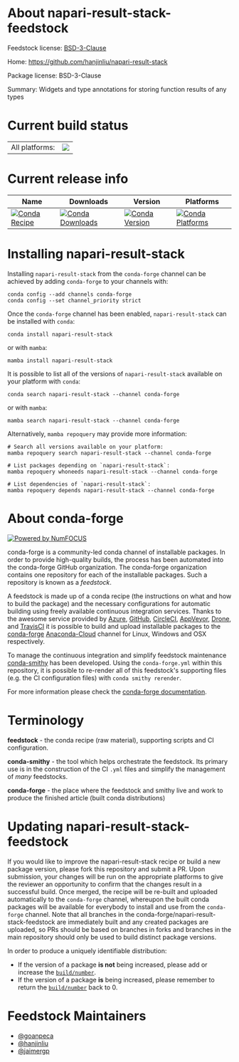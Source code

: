 About napari-result-stack-feedstock
===================================

Feedstock license: [BSD-3-Clause](https://github.com/conda-forge/napari-result-stack-feedstock/blob/main/LICENSE.txt)

Home: https://github.com/hanjinliu/napari-result-stack

Package license: BSD-3-Clause

Summary: Widgets and type annotations for storing function results of any types

Current build status
====================


<table><tr><td>All platforms:</td>
    <td>
      <a href="https://dev.azure.com/conda-forge/feedstock-builds/_build/latest?definitionId=19047&branchName=main">
        <img src="https://dev.azure.com/conda-forge/feedstock-builds/_apis/build/status/napari-result-stack-feedstock?branchName=main">
      </a>
    </td>
  </tr>
</table>

Current release info
====================

| Name | Downloads | Version | Platforms |
| --- | --- | --- | --- |
| [![Conda Recipe](https://img.shields.io/badge/recipe-napari--result--stack-green.svg)](https://anaconda.org/conda-forge/napari-result-stack) | [![Conda Downloads](https://img.shields.io/conda/dn/conda-forge/napari-result-stack.svg)](https://anaconda.org/conda-forge/napari-result-stack) | [![Conda Version](https://img.shields.io/conda/vn/conda-forge/napari-result-stack.svg)](https://anaconda.org/conda-forge/napari-result-stack) | [![Conda Platforms](https://img.shields.io/conda/pn/conda-forge/napari-result-stack.svg)](https://anaconda.org/conda-forge/napari-result-stack) |

Installing napari-result-stack
==============================

Installing `napari-result-stack` from the `conda-forge` channel can be achieved by adding `conda-forge` to your channels with:

```
conda config --add channels conda-forge
conda config --set channel_priority strict
```

Once the `conda-forge` channel has been enabled, `napari-result-stack` can be installed with `conda`:

```
conda install napari-result-stack
```

or with `mamba`:

```
mamba install napari-result-stack
```

It is possible to list all of the versions of `napari-result-stack` available on your platform with `conda`:

```
conda search napari-result-stack --channel conda-forge
```

or with `mamba`:

```
mamba search napari-result-stack --channel conda-forge
```

Alternatively, `mamba repoquery` may provide more information:

```
# Search all versions available on your platform:
mamba repoquery search napari-result-stack --channel conda-forge

# List packages depending on `napari-result-stack`:
mamba repoquery whoneeds napari-result-stack --channel conda-forge

# List dependencies of `napari-result-stack`:
mamba repoquery depends napari-result-stack --channel conda-forge
```


About conda-forge
=================

[![Powered by
NumFOCUS](https://img.shields.io/badge/powered%20by-NumFOCUS-orange.svg?style=flat&colorA=E1523D&colorB=007D8A)](https://numfocus.org)

conda-forge is a community-led conda channel of installable packages.
In order to provide high-quality builds, the process has been automated into the
conda-forge GitHub organization. The conda-forge organization contains one repository
for each of the installable packages. Such a repository is known as a *feedstock*.

A feedstock is made up of a conda recipe (the instructions on what and how to build
the package) and the necessary configurations for automatic building using freely
available continuous integration services. Thanks to the awesome service provided by
[Azure](https://azure.microsoft.com/en-us/services/devops/), [GitHub](https://github.com/),
[CircleCI](https://circleci.com/), [AppVeyor](https://www.appveyor.com/),
[Drone](https://cloud.drone.io/welcome), and [TravisCI](https://travis-ci.com/)
it is possible to build and upload installable packages to the
[conda-forge](https://anaconda.org/conda-forge) [Anaconda-Cloud](https://anaconda.org/)
channel for Linux, Windows and OSX respectively.

To manage the continuous integration and simplify feedstock maintenance
[conda-smithy](https://github.com/conda-forge/conda-smithy) has been developed.
Using the ``conda-forge.yml`` within this repository, it is possible to re-render all of
this feedstock's supporting files (e.g. the CI configuration files) with ``conda smithy rerender``.

For more information please check the [conda-forge documentation](https://conda-forge.org/docs/).

Terminology
===========

**feedstock** - the conda recipe (raw material), supporting scripts and CI configuration.

**conda-smithy** - the tool which helps orchestrate the feedstock.
                   Its primary use is in the construction of the CI ``.yml`` files
                   and simplify the management of *many* feedstocks.

**conda-forge** - the place where the feedstock and smithy live and work to
                  produce the finished article (built conda distributions)


Updating napari-result-stack-feedstock
======================================

If you would like to improve the napari-result-stack recipe or build a new
package version, please fork this repository and submit a PR. Upon submission,
your changes will be run on the appropriate platforms to give the reviewer an
opportunity to confirm that the changes result in a successful build. Once
merged, the recipe will be re-built and uploaded automatically to the
`conda-forge` channel, whereupon the built conda packages will be available for
everybody to install and use from the `conda-forge` channel.
Note that all branches in the conda-forge/napari-result-stack-feedstock are
immediately built and any created packages are uploaded, so PRs should be based
on branches in forks and branches in the main repository should only be used to
build distinct package versions.

In order to produce a uniquely identifiable distribution:
 * If the version of a package **is not** being increased, please add or increase
   the [``build/number``](https://docs.conda.io/projects/conda-build/en/latest/resources/define-metadata.html#build-number-and-string).
 * If the version of a package **is** being increased, please remember to return
   the [``build/number``](https://docs.conda.io/projects/conda-build/en/latest/resources/define-metadata.html#build-number-and-string)
   back to 0.

Feedstock Maintainers
=====================

* [@goanpeca](https://github.com/goanpeca/)
* [@hanjinliu](https://github.com/hanjinliu/)
* [@jaimergp](https://github.com/jaimergp/)

